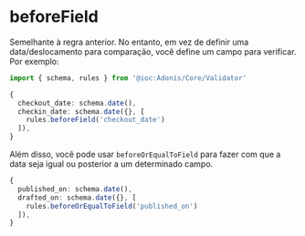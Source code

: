 # beforeField
Semelhante à regra anterior. No entanto, em vez de definir uma data/deslocamento para comparação, você define um campo para verificar. Por exemplo:

```ts
import { schema, rules } from '@ioc:Adonis/Core/Validator'

{
  checkout_date: schema.date(),
  checkin_date: schema.date({}, [
    rules.beforeField('checkout_date')
  ]),
}
```

Além disso, você pode usar `beforeOrEqualToField` para fazer com que a data seja igual ou posterior a um determinado campo.

```ts
{
  published_on: schema.date(),
  drafted_on: schema.date({}, [
    rules.beforeOrEqualToField('published_on')
  ]),
}
```
